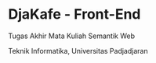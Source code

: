 # DjaKafe - Front-End
<p> Tugas Akhir Mata Kuliah Semantik Web </p> 
<p> Teknik Informatika, Universitas Padjadjaran </p> 
